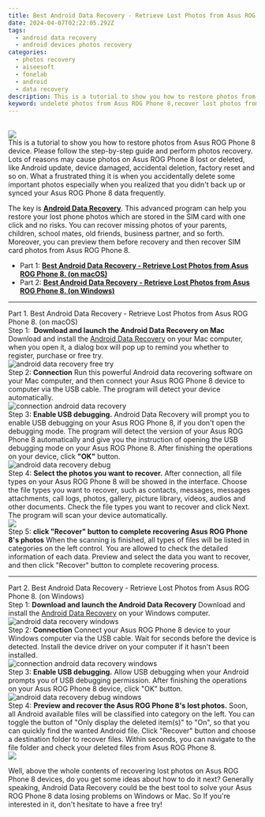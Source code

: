 ```yaml
---
title: Best Android Data Recovery - Retrieve Lost Photos from Asus ROG Phone 8.
date: 2024-04-07T02:22:05.292Z
tags: 
  - android data recovery
  - android devices photos recovery
categories: 
  - photos recovery
  - aiseesoft
  - fonelab
  - android
  - data recovery
description: This is a tutorial to show you how to restore photos from Asus ROG Phone 8 device. Please follow the step-by-step guide and perform photos recovery.
keyword: undelete photos from Asus ROG Phone 8,recover lost photos from Asus ROG Phone 8,android photos retrieval,regain missing photos,Asus ROG Phone 8 photos recovery,restore deleted photos on Asus ROG Phone 8,how to get photos back from Asus ROG Phone 8,Asus ROG Phone 8 delete photos recover,recover photos from Asus ROG Phone 8,my photos deleted from Asus ROG Phone 8 how to undo photos,Asus ROG Phone 8 photos recovery software
---
```

<br>
<img src="https://img0mobiles.techidaily.com/images/best-assets/devices/asus/asus-rog-phone-8/2.jpg" class="atpl-imgstyle"  /><br>
<div class="atpl-content atpl-for-fonelab-android recover-photos">
<div class="atpl-post-description-part-1">
This is a tutorial to show you how to restore photos from Asus ROG Phone 8 device. Please follow the step-by-step guide and perform photos recovery.
</div>
<div class="atpl-post-description-part-2">
<div class="tpl-content-sub-paragraph-question">
  Lots of reasons may cause photos on Asus ROG Phone 8 lost or deleted, like Android update, device damaged, accidental deletion, factory reset and so on. What a frustrated thing it is when you accidentally delete some important photos especially when you realized that you didn't back up or synced your Asus ROG Phone 8 data frequently.
</div>
</div>
<div class="atpl-post-description-part-3">
<div class="tpl-content-sub-paragraph-normal">
    <p>
        The key is <a href="https://tools.techidaily.com/aiseesoft-android-data-recovery/" ><strong>Android Data Recovery</strong></a>. This advanced program can help you restore your lost phone photos which are stored in the SIM card with one click and no risks. You can recover missing photos of your parents, children, school mates, old friends, business partner, and so forth. Moreover, you can preview them before recovery and then recover SIM card photos from Asus ROG Phone 8.
    </p>
</div>
</div>
<ul>
  <li>Part 1: <strong><a href="#p1"> Best Android Data Recovery - Retrieve Lost Photos from Asus ROG Phone 8.  (on macOS)</a></strong></li>
  <li>Part 2: <strong><a href="#p2"> Best Android Data Recovery - Retrieve Lost Photos from Asus ROG Phone 8.  (on Windows)</a></strong></li>
</ul>
<!-- Part 1 -->
<a id="p1" name="p1" ></a><hr>
<div>
  <span class="atpl-step-part-style">Part 1. Best Android Data Recovery - Retrieve Lost Photos from Asus ROG Phone 8. (on macOS)</span>
</div>  
<span class="atpl-stepstyle-a"><span>Step 1: </span></span> <strong>Download and launch the Android Data Recovery on Mac</strong>
Download and install the <a href="https://tools.techidaily.com/aiseesoft-android-data-recovery/" >Android Data Recovery</a> on your Mac computer, when you open it, a dialog box will pop up to remind you whether to register, purchase or free try.
<br>
<img src="https://tools.techidaily.com/images/apps/aiseesoft/android-data-recovery/mac-free-try.png" class="atpl-imgstyle" alt="android data recovery free try" /><br>
<span class="atpl-stepstyle-a"><span>Step 2: </span></span> <strong>Connection</strong>
Run this powerful Android data recovering software on your Mac computer, and then connect your Asus ROG Phone 8 device to computer via the USB cable. The program will detect your device automatically.
<br>
<img src="https://tools.techidaily.com/images/apps/aiseesoft/android-data-recovery/mac-connection-interface.jpg" class="atpl-imgstyle" alt="connection android data recovery" /><br>
<span class="atpl-stepstyle-a"><span>Step 3: </span></span> <strong>Enable USB debugging.</strong>
Android Data Recovery will prompt you to enable USB debugging on your Asus ROG Phone 8, if you don't open the debugging mode. The program will detect the version of your Asus ROG Phone 8 automatically and give you the instruction of opening the USB debugging mode on your Asus ROG Phone 8. After finishing the operations on your device, click <strong>"OK"</strong> button.
<br>
<img src="https://tools.techidaily.com/images/apps/aiseesoft/android-data-recovery/mac-android-usb-debug.jpg"  class="atpl-imgstyle" alt="android data recovery debug" /><br>
<span class="atpl-stepstyle-a"><span>Step 4: </span></span> <strong>Select the photos you want to recover.</strong>
After connection, all file types on your Asus ROG Phone 8 will be showed in the interface. Choose the file types you want to recover, such as contacts, messages, messages attachments, call logs, photos, gallery, picture library, videos, audios and other documents. Check the file types you want to recover and click Next. The program will scan your device automatically.
<br>
<img src="https://tools.techidaily.com/images/apps/aiseesoft/android-data-recovery/mac-choose-type-photos.jpg" class="atpl-imgstyle"  /><br>
<span class="atpl-stepstyle-a"><span>Step 5: </span></span> <strong>click "Recover" button to  complete recovering Asus ROG Phone 8's photos</strong>
When the scanning is finished, all types of files will be listed in categories on the left control. You are allowed to check the detailed information of each data. Preview and select the data you want to recover, and then click "Recover" button to complete recovering process.
<a id="p2" name="p2"></a><hr>
<!-- Part 2 -->
<div>
  <span class="atpl-step-part-style">Part 2. Best Android Data Recovery - Retrieve Lost Photos from Asus ROG Phone 8. (on Windows)</span>
</div>
<span class="atpl-stepstyle-a"><span>Step 1: </span></span> <strong>Download and launch the Android Data Recovery</strong>
Download and install the <a href="https://tools.techidaily.com/aiseesoft-android-data-recovery/" >Android Data Recovery</a> on your Windows computer.
<br>
<img src="https://tools.techidaily.com/images/apps/aiseesoft/android-data-recovery/win-start-interface.png"  class="atpl-imgstyle" alt="android data recovery windows" /><br>
<span class="atpl-stepstyle-a"><span>Step 2: </span></span> <strong>Connection</strong>
Connect your Asus ROG Phone 8 device to your Windows computer via the USB cable. Wait for seconds before the device is detected. Install the device driver on your computer if it hasn't been installed.
<br>
<img src="https://tools.techidaily.com/images/apps/aiseesoft/android-data-recovery/win-connection-interface.png" class="atpl-imgstyle" alt="connection android data recovery windows" /><br>
<span class="atpl-stepstyle-a"><span>Step 3: </span></span> <strong>Enable USB debugging.</strong>
Allow USB debugging when your Android prompts you of USB debugging permission. After finishing the operations on your Asus ROG Phone 8 device, click "OK" button.
<br>
<img src="https://tools.techidaily.com/images/apps/aiseesoft/android-data-recovery/win-android-usb-debug.png" class="atpl-imgstyle" alt="android data recovery debug windows" /><br>
<span class="atpl-stepstyle-a"><span>Step 4: </span></span> <strong>Preview and recover the Asus ROG Phone 8's lost photos.</strong>
Soon, all Android available files will be classified into category on the left. You can toggle the button of "Only display the deleted item(s)" to "On", so that you can quickly find the wanted Android file. Click "Recover" button and choose a destination folder to recover files. Within seconds, you can navigate to the file folder and check your deleted files from Asus ROG Phone 8.
<br>
<img src="https://tools.techidaily.com/images/apps/aiseesoft/android-data-recovery/win-recover-photos.png" class="atpl-imgstyle"  /><br>
<div class="atpl-post-description-part-4">
<div class="tpl-content-sub-paragraph-normal">
    <p>
        Well, above the whole contents of recovering lost photos on Asus ROG Phone 8 devices, do you get some ideas about how to do it next? Generally speaking, Android Data Recovery could be the best tool to solve your Asus ROG Phone 8 data losing problems on Windows or Mac. So If you're interested in it, don't hesitate to have a free try!
    </p>
</div>
</div>

</div>
<ins class="adsbygoogle"
    style="display:block"
    data-ad-format="autorelaxed"
    data-ad-client="ca-pub-7571918770474297"
    data-ad-slot="1223367746"></ins>
